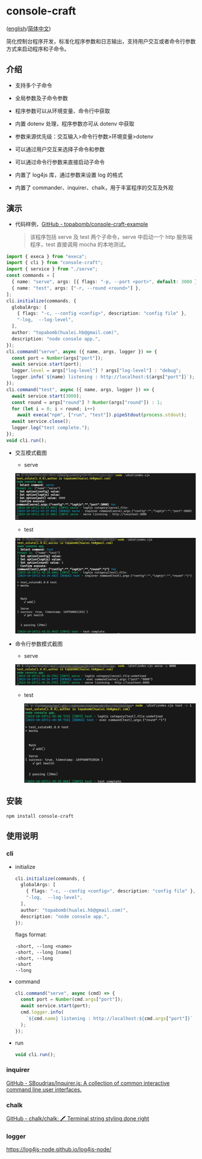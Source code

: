 # console-craft

([english](readme.MD)/[简体中文](readme_cn.MD))

简化控制台程序开发，标准化程序参数和日志输出，支持用户交互或者命令行参数方式来启动程序和子命令。

## 介绍

- 支持多个子命令

- 全局参数及子命令参数

- 程序参数可以从环境变量、命令行中获取

- 内置 dotenv 处理，程序参数亦可从 dotenv 中获取

- 参数来源优先级：交互输入>命令行参数>环境变量>dotenv

- 可以通过用户交互来选择子命令和参数

- 可以通过命令行参数来直接启动子命令

- 内置了 log4js 库，通过参数来设置 log 的格式

- 内置了 commander、inquirer、chalk，用于丰富程序的交互及外观

## 演示

- 代码样例，[GitHub - topabomb/console-craft-example](https://github.com/topabomb/console-craft-example)

  > 该程序包括 serve 及 test 两个子命令，serve 中启动一个 http 服务端程序，test 直接调用 mocha 的本地测试。

```typescript
import { execa } from "execa";
import { cli } from "console-craft";
import { service } from "./serve";
const commands = [
  { name: "serve", args: [{ flags: "-p, --port <port>", default: 3000 }] },
  { name: "test", args: ["-r, --round <round>"] },
];
cli.initialize(commands, {
  globalArgs: [
    { flags: "-c, --config <config>", description: "config file" },
    "-log,  --log-level",
  ],
  author: "topabomb(hualei.hb@gmail.com)",
  description: "node console app.",
});
cli.command("serve", async ({ name, args, logger }) => {
  const port = Number(args["port"]);
  await service.start(port);
  logger.level = args["log-level"] ? args["log-level"] : "debug";
  logger.info(`${name} listening : http://localhost:${args["port"]}`);
});
cli.command("test", async ({ name, args, logger }) => {
  await service.start(3000);
  const round = args["round"] ? Number(args["round"]) : 1;
  for (let i = 0; i < round; i++)
    await execa("npm", ["run", "test"]).pipeStdout(process.stdout);
  await service.close();
  logger.log("test complete.");
});
void cli.run();
```

- 交互模式截图

  - serve

  ![](./assets/readme_cn/2023-10-18-11-43-08-1697600584883.png)

  - test

  ![](./assets/readme_cn/2023-10-18-11-44-08-image.png)

- 命令行参数模式截图

  - serve

  ![](./assets/readme_cn/2023-10-18-11-45-14-image.png)

  - test

    ![](./assets/readme_cn/2023-10-18-11-46-24-image.png)

## 安装

```shell
npm install console-craft
```

## 使用说明

### cli

- initialize

  ```typescript
  cli.initialize(commands, {
    globalArgs: [
      { flags: "-c, --config <config>", description: "config file" },
      "-log,  --log-level",
    ],
    author: "topabomb(hualei.hb@gmail.com)",
    description: "node console app.",
  });
  ```

  flags format:

  ```
  -short, --long <name>
  -short, --long [name]
  -short, --long
  -short
  --long
  ```

- command

  ```typescript
  cli.command("serve", async (cmd) => {
    const port = Number(cmd.args["port"]);
    await service.start(port);
    cmd.logger.info(
      `${cmd.name} listening : http://localhost:${cmd.args["port"]}`
    );
  });
  ```

- run

  ```typescript
  void cli.run();
  ```

### inquirer

[GitHub - SBoudrias/Inquirer.js: A collection of common interactive command line user interfaces.](https://github.com/SBoudrias/Inquirer.js)

### chalk

[GitHub - chalk/chalk: 🖍 Terminal string styling done right](https://github.com/chalk/chalk/)

### logger

https://log4js-node.github.io/log4js-node/
